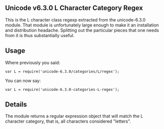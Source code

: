 Unicode v6.3.0 L Character Category Regex
-----------------------------------------

This is the L character class regexp extracted from the unicode-6.3.0
module.  That module is unfortunately large enough to make it an
installation and distribution headache.  Splitting out the particular pieces
that one needs from it is thus substantially useful.

Usage
-----

Where previously you said:

    var L = require('unicode-6.3.0/categories/L/regex');

You can now say:

    var L = require('unicode-6.3.0-categories-L-regex');

Details
-------

The module returns a regular expression object that will match the L
character category, that is, all characters considered "letters".

